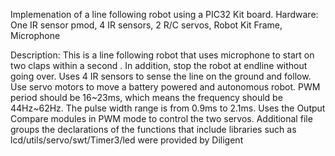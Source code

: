 Implemenation of a line following robot using a PIC32 Kit board.
Hardware: One  IR sensor pmod, 4 IR sensors, 2 R/C servos, Robot Kit Frame, Microphone

Description: 
This is a line following robot that uses microphone to start on two claps within a second .
In addition, stop the robot at endline without going over. Uses 4 IR sensors to sense the 
line on the ground and follow. Use servo motors to move a battery powered and autonomous robot.
PWM period should be 16~23ms, which means the frequency should be 44Hz~62Hz.
The pulse width range is from 0.9ms to 2.1ms. Uses the Output Compare modules in PWM mode to control the two servos. Additional file groups the declarations of the functions that include libraries such as lcd/utils/servo/swt/Timer3/led were provided by Diligent